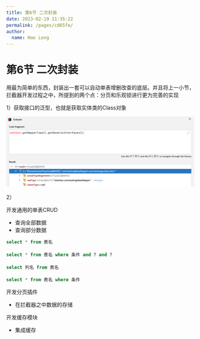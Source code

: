 ```yaml
---
title: 第6节 二次封装
date: 2023-02-19 11:35:22
permalink: /pages/cd65fe/
author: 
  name: Hao Long
---
```

# 第6节 二次封装

用最为简单的东西，封装出一套可以自动单表增删改查的底层。并且将上一小节，拦截器开发过程之中，所提到的两个点：分页和乐观锁进行更为完善的实现

1）获取接口的泛型，也就是获取实体类的Class对象

![image-20230118110700464](img/image-20230118110700464.png)

2）

开发通用的单表CRUD

- 查询全部数据
- 查询部分数据

```sql
select * from 表名

select * from 表名 where 条件 and ? and ? 

select 列名 from 表名

select * from 表名 where 条件
```

开发分页插件

- 在拦截器之中数据的存储

开发缓存模块

- 集成缓存

